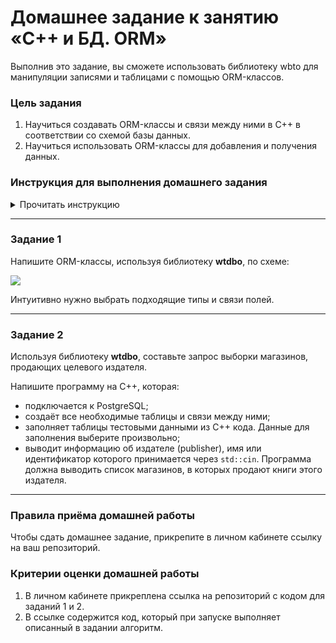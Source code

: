 # Домашнее задание к занятию «C++ и БД. ORM»Выполнив это задание, вы сможете использовать библиотеку wbto для манипуляции записями и таблицами с помощью ORM-классов.### Цель задания1. Научиться создавать ORM-классы и связи между ними в С++ в соответствии со схемой базы данных.2. Научиться использовать ORM-классы для добавления и получения данных.### Инструкция для выполнения домашнего задания<details><summary>Прочитать инструкцию</summary>Вам встретятся два типа заданий в домашней работе:- без звёздочки,- со звёздочкой (*).Задания без звёздочки нужно обязательно выполнить, чтобы получить зачёт.Задания со звёздочкой — это задания дополнительные или повышенной сложности. Выполнять их не обязательно, но работа над ними поможет глубже понять тему.Домашнее задание состоит из 1–3 заданий для самостоятельного решения. Чтобы их решить, нужны как знания, которые вы получили на вебинаре или из видео, так и навык поиска информации в интернете — самый важный навык программиста.Любые вопросы по решению задач задавайте преподавателю в чате курса.</details>-----### Задание 1Напишите ORM-классы, используя библиотеку **wtdbo**, по схеме:![](book_publishers_scheme.png)   Интуитивно нужно выбрать подходящие типы и связи полей.------### Задание 2Используя библиотеку **wtdbo**, составьте запрос выборки магазинов, продающих целевого издателя.Напишите программу на C++, которая:- подключается к PostgreSQL;- создаёт все необходимые таблицы и связи между ними;- заполняет таблицы тестовыми данными из С++ кода. Данные для заполнения выберите произвольно;- выводит информацию об издателе (publisher), имя или идентификатор которого принимается через `std::cin`. Программа должна выводить список магазинов, в которых продают книги этого издателя.------### Правила приёма домашней работыЧтобы сдать домашнее задание, прикрепите в личном кабинете ссылку на ваш репозиторий.### Критерии оценки домашней работы1. В личном кабинете прикреплена ссылка на репозиторий с кодом для заданий 1 и 2.2. В ссылке содержится код, который при запуске выполняет описанный в задании алгоритм.